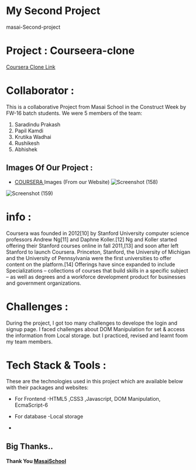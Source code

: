# My Second Project
masai-Second-project
# Project : Courseera-clone
<a href="https://inquisitive-cassata-5ce846.netlify.app/">Coursera Clone Link</a>
# Collaborator :
This is a collaborative Project from Masai School in the Construct Week by FW-16 batch students. We were 5 members of the team:
1. Saradindu Prakash 
2. Papil Kamdi
3. Krutika Wadhai
4. Rushikesh 
5. Abhishek 

## Images Of Our Project :
* [COURSERA ]("https://inquisitive-cassata-5ce846.netlify.app/") Images (From our Website) 
![Screenshot (158)](https://user-images.githubusercontent.com/99641288/171847714-4a739129-dba0-4c50-bc75-89ddf54663ac.png)

![Screenshot (159)](https://user-images.githubusercontent.com/99641288/171847780-40674af9-c8cf-4cee-a061-8f862d607ffe.png)

# info :
Coursera was founded in 2012[10] by Stanford University computer science professors Andrew Ng[11] and Daphne Koller.[12] Ng and Koller started offering their Stanford courses online in fall 2011,[13] and soon after left Stanford to launch Coursera. Princeton, Stanford, the University of Michigan and the University of Pennsylvania were the first universities to offer content on the platform.[14] Offerings have since expanded to include Specializations – collections of courses that build skills in a specific subject – as well as degrees and a workforce development product for businesses and government organizations.

# Challenges :
During the project, I got too many challenges to develope the login and signup page. I faced challenges about DOM Manipulation for set & access the information from Local storage. but I practiced, revised and learnt foom my team members.

# Tech Stack & Tools :
These are the technologies used in this project which are available below with their packages and websites:

* For Frontend -HTML5 ,CSS3 ,Javascript, DOM Manipulation, EcmaScript-6

* For database -Local storage
* 
## Big Thanks..
#### Thank You [MasaiSchool](https://www.masaischool.com/ "home") 
